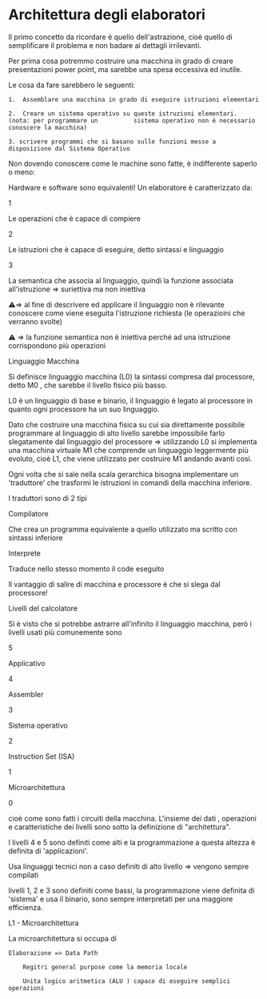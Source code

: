 # Architettura degli elaboratori

Il primo concetto da ricordare è quello dell'astrazione, cioè quello di semplificare il problema e non badare ai dettagli irrilevanti.

Per prima cosa potremmo costruire una macchina in grado di creare presentazioni power point, ma sarebbe una spesa eccessiva ed inutile.

Le cosa da fare sarebbero le seguenti:

    1.  Assemblare una macchina in grado di eseguire istruzioni elementari

    2.  Creare un sistema operativo su queste istruzioni elementari. (nota: per programmare un          sistema operativo non è necessario conoscere la macchina)

    3. scrivere programmi che si basano sulle funzioni messe a disposizione dal Sistema Operativo

Non dovendo conoscere come le machine sono fatte, è indifferente saperlo o meno:

Hardware e software sono equivalenti! Un elaboratore è caratterizzato da:

1

Le operazioni che è capace di compiere

2

Le istruzioni che è capace di eseguire, detto sintassi e linguaggio

3

La semantica che associa al linguaggio, quindi la funzione associata all'istruzione => suriettiva ma non iniettiva

⚠️=> al fine di descrivere ed applicare il linguaggio non è rilevante conoscere come viene eseguita l'istruzione richiesta (le operazioini che verranno svolte)

⚠️ => la funzione semantica non è iniettiva perché ad una istruzione corrispondono più operazioni

Linguaggio Macchina

Si definisce linguaggio macchina (L0) la sintassi compresa dal processore, detto M0 , che sarebbe il livello fisico più basso.

L0 è un linguaggio di base e binario, il linguaggio è legato al processore in quanto ogni processore ha un suo linguaggio.

Dato che costruire una macchina fisica su cui sia direttamente possibile programmare al linguaggio di alto livello sarebbe impossibile farlo slegatamente dal linguaggio del processore => utilizzando L0 si implementa una macchina virtuale M1 che comprende un linguaggio leggermente più evoluto, cioè L1, che viene utilizzato per costruire M1 andando avanti così.

Ogni volta che si sale nella scala gerarchica bisogna implementare un 'traduttore' che trasformi le istruzioni in comandi della macchina inferiore.

I traduttori sono di 2 tipi

Compilatore

Che crea un programma equivalente a quello utilizzato ma scritto con sintassi inferiore

Interprete

Traduce nello stesso momento il code eseguito

Il vantaggio di salire di macchina e processore è che si slega dal processore!

Livelli del calcolatore

Si è visto che si potrebbe astrarre all'infinito il linguaggio macchina, però i livelli usati più comunemente sono

5

Applicativo

4

Assembler

3

Sistema operativo

2

Instruction Set (ISA)

1

Microarchitettura

0

cioè come sono fatti i circuiti della macchina. L'insieme dei dati , operazioni e caratteristiche dei livelli sono sotto la definizione di "architettura".

I livelli 4 e 5 sono definiti come alti e la programmazione a questa altezza è definita di 'applicazioni'.

Usa linguaggi tecnici non a caso definiti di alto livello => vengono sempre compilati

livelli 1, 2 e 3 sono definiti come bassi, la programmazione viene definita di 'sistema' e usa il binario, sono sempre interpretati per una maggiore efficienza.

L1 - Microarchitettura

La microarchitettura si occupa di

    Elaborazione => Data Path

        Regitri general purpose come la memoria locale

        Unita logico aritmetica (ALU ) capace di eseguire semplici operazioni
